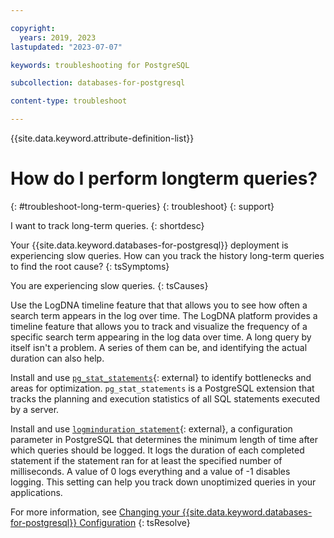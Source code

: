 ```yaml
---

copyright:
  years: 2019, 2023
lastupdated: "2023-07-07"

keywords: troubleshooting for PostgreSQL

subcollection: databases-for-postgresql

content-type: troubleshoot

---
```


{{site.data.keyword.attribute-definition-list}}

# How do I perform longterm queries?
{: #troubleshoot-long-term-queries}
{: troubleshoot}
{: support}

I want to track long-term queries.
{: shortdesc}

Your {{site.data.keyword.databases-for-postgresql}} deployment is experiencing slow queries. How can you track the history long-term queries to find the root cause?
{: tsSymptoms}

You are experiencing slow queries.
{: tsCauses}

Use the LogDNA timeline feature that that allows you to see how often a search term appears in the log over time. The LogDNA platform provides a timeline feature that allows you to track and visualize the frequency of a specific search term appearing in the log data over time. A long query by itself isn't a problem. A series of them can be, and identifying the actual duration can also help. 

Install and use [`pg_stat_statements`](https://www.postgresql.org/docs/14/pgstatstatements.html){: external} to identify bottlenecks and areas for optimization. `pg_stat_statements` is a PostgreSQL extension that tracks the planning and execution statistics of all SQL statements executed by a server. 

Install and use [`logminduration_statement`](https://www.postgresql.org/docs/14/runtime-config-logging.html){: external}, a configuration parameter in PostgreSQL that determines the minimum length of time after which queries should be logged. It logs the duration of each completed statement if the statement ran for at least the specified number of milliseconds. A value of 0 logs everything and a value of -1 disables logging. This setting can help you track down unoptimized queries in your applications.

For more information, see [Changing your {{site.data.keyword.databases-for-postgresql}} Configuration](/docs/databases-for-postgresql?topic=databases-for-postgresql-changing-configuration)
{: tsResolve}


